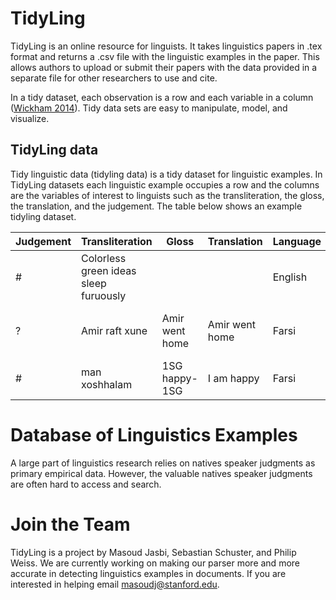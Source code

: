 # TidyLing

TidyLing is an online resource for linguists. It takes linguistics papers in .tex format and returns a .csv file with the linguistic examples in the paper. This allows authors to upload or submit their papers with the data provided in a separate file for other researchers to use and cite.

In a tidy dataset, each observation is a row and each variable in a column ([Wickham 2014](http://vita.had.co.nz/papers/tidy-data.html)). Tidy data sets are easy to manipulate, model, and visualize.

## TidyLing data

Tidy linguistic data (tidyling data) is a tidy dataset for linguistic examples. In TidyLing datasets each linguistic example occupies a row and the columns are the variables of interest to linguists such as the transliteration, the gloss, the translation, and the judgement. The table below shows an example tidyling dataset.

| Judgement | Transliteration | Gloss | Translation | Language | Context | Source | document name | tags | notes | 
|------|---------|-------------|-----|--------|-------|-------|-------|-------|------ |
| # | Colorless green ideas sleep furuously| | | English | | Chomsky (1957) | chomskynoam1957.tex | | | 
| ? | Amir raft xune | Amir went home | Amir went home | Farsi | | Jasbi (2017) | jasbi2017.tex |farsi, word order|this is a made up example |
| # | man xoshhalam| 1SG happy-1SG | I am happy | Farsi | Writing a linguistics paper| Jasbi (2017) | jasbi2017.tex | farsi, adjective, | |

# Database of Linguistics Examples

A large part of linguistics research relies on natives speaker judgments as primary empirical data. However, the valuable natives speaker judgments are often hard to access and search. 

# Join the Team

TidyLing is a project by Masoud Jasbi, Sebastian Schuster, and Philip Weiss. We are currently working on making our parser more and more accurate in detecting linguistics examples in documents. If you are interested in helping email masoudj@stanford.edu.

